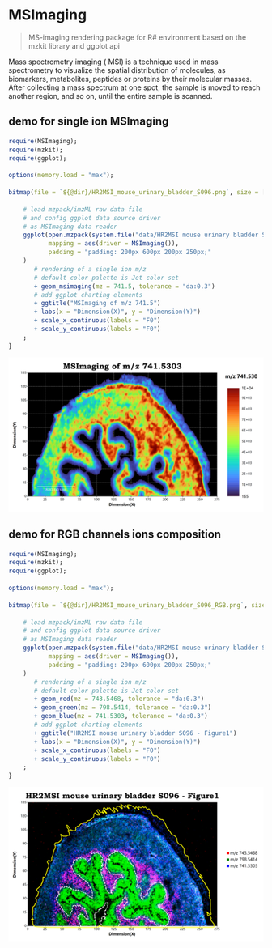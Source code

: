 # MSImaging

> MS-imaging rendering package for R# environment based on the mzkit library and ggplot api

Mass spectrometry imaging ( MSI) is a technique used in mass spectrometry to visualize the spatial distribution of molecules, as biomarkers, metabolites, peptides or proteins by their molecular masses. After collecting a mass spectrum at one spot, the sample is moved to reach another region, and so on, until the entire sample is scanned.

## demo for single ion MSImaging

```r
require(MSImaging);
require(mzkit);
require(ggplot);

options(memory.load = "max");

bitmap(file = `${@dir}/HR2MSI_mouse_urinary_bladder_S096.png`, size = [4000, 2500]) {
    
    # load mzpack/imzML raw data file
    # and config ggplot data source driver 
    # as MSImaging data reader
    ggplot(open.mzpack(system.file("data/HR2MSI mouse urinary bladder S096 - Figure1.cdf", package = "MSImaging")), 
           mapping = aes(driver = MSImaging()), 
           padding = "padding: 200px 600px 200px 250px;"
    ) 
       # rendering of a single ion m/z
       # default color palette is Jet color set
       + geom_msimaging(mz = 741.5, tolerance = "da:0.3")
       # add ggplot charting elements
       + ggtitle("MSImaging of m/z 741.5")
       + labs(x = "Dimension(X)", y = "Dimension(Y)")
       + scale_x_continuous(labels = "F0")
       + scale_y_continuous(labels = "F0")
    ;
}
```

![](./docs/HR2MSI_mouse_urinary_bladder_S096.png)

## demo for RGB channels ions composition

```r
require(MSImaging);
require(mzkit);
require(ggplot);

options(memory.load = "max");

bitmap(file = `${@dir}/HR2MSI_mouse_urinary_bladder_S096_RGB.png`, size = [3300, 2000]) {
    
    # load mzpack/imzML raw data file
    # and config ggplot data source driver 
    # as MSImaging data reader
    ggplot(open.mzpack(system.file("data/HR2MSI mouse urinary bladder S096 - Figure1.cdf", package = "MSImaging")), 
           mapping = aes(driver = MSImaging()), 
           padding = "padding: 200px 600px 200px 250px;"
    ) 
       # rendering of a single ion m/z
       # default color palette is Jet color set
       + geom_red(mz = 743.5468, tolerance = "da:0.3")
       + geom_green(mz = 798.5414, tolerance = "da:0.3")
       + geom_blue(mz = 741.5303, tolerance = "da:0.3")
       # add ggplot charting elements
       + ggtitle("HR2MSI mouse urinary bladder S096 - Figure1")
       + labs(x = "Dimension(X)", y = "Dimension(Y)")
       + scale_x_continuous(labels = "F0")
       + scale_y_continuous(labels = "F0")
    ;
}
```

![](./docs/HR2MSI_mouse_urinary_bladder_S096_RGB.png)